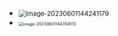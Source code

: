 * <img src="https://cvp.oss-cn-shanghai.aliyuncs.com/picgo/202306011442306.png" alt="image-20230601144241179" style="zoom: 80%;" />

* <img src="https://cvp.oss-cn-shanghai.aliyuncs.com/picgo/202306011443687.png" alt="image-20230601144354513" style="zoom:50%;" />